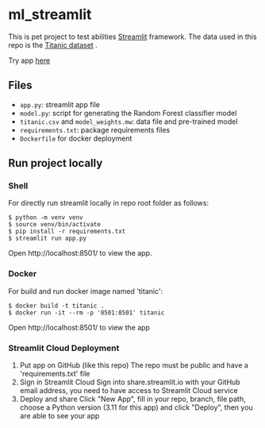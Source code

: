 # ml_streamlit

This is pet project to test abilities [Streamlit](https://www.streamlit.io/) framework. The data used in this repo is the [Titanic dataset](https://www.kaggle.com/c/titanic) .

Try app [here](https://titanic1prediction.streamlit.app/)

## Files

- `app.py`: streamlit app file
- `model.py`: script for generating the Random Forest classifier model
- `titanic.csv` and `model_weights.mw`: data file and pre-trained model
- `requirements.txt`: package requirements files
- `Dockerfile` for docker deployment

## Run project locally

### Shell

For directly run streamlit locally in repo root folder as follows:

```shell
$ python -m venv venv
$ source venv/bin/activate
$ pip install -r requirements.txt
$ streamlit run app.py
```
Open http://localhost:8501/ to view the app.

### Docker

For build and run docker image named 'titanic':
```
$ docker build -t titanic .
$ docker run -it --rm -p '8501:8501' titanic
```
Open http://localhost:8501/ to view the app

### Streamlit Cloud Deployment

1. Put app on GitHub (like this repo)
The repo must be public and have a 'requirements.txt' file
2. Sign in Streamlit Cloud
Sign into share.streamlit.io with your GitHub email address, you need to have access to Streamlit Cloud service
3. Deploy and share
Click "New App", fill in your repo, branch, file path, choose a Python version (3.11 for this app) and click "Deploy", then you  are able to see your app
